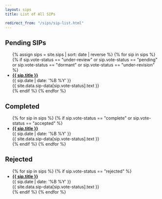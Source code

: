 ```yaml
---
layout: sips
title: List of All SIPs

redirect_from: "/sips/sip-list.html"
---
```



## Pending SIPs

<div class="pending">
  <ul>
  {% assign sips = site.sips | sort: date | reverse %}
  {% for sip in sips %}
   {% if sip.vote-status == "under-review" or sip.vote-status == "pending" or sip.vote-status == "dormant" or sip.vote-status == "under-revision" %}
     <li>
      <strong><a href="{{ sip.url }}">{{ sip.title }}</a></strong>
      <div class="date">{{ sip.date | date: '%B %Y' }}</div>
      <div class="tag" style="background-color: {{ site.data.sip-data[sip.vote-status].color }}">{{ site.data.sip-data[sip.vote-status].text }}</div>
     </li>
   {% endif %}
  {% endfor %}
  </ul>
</div>

<div class="other-sips">
  <div class="completed">
    <h2>Completed</h2>
    <ul>
    {% for sip in sips %}
     {% if sip.vote-status == "complete" or sip.vote-status == "accepted" %}
       <li>
        <strong><a href="{{ sip.url }}">{{ sip.title }}</a></strong>
        <div class="date">{{ sip.date | date: '%B %Y' }}</div>
        <div class="tag" style="background-color: {{ site.data.sip-data[sip.vote-status].color }}">{{ site.data.sip-data[sip.vote-status].text }}</div>
       </li>
     {% endif %}
    {% endfor %}    
    </ul>
  </div>
  <div class="rejected">
    <h2>Rejected</h2>
    <ul>
    {% for sip in sips %}
     {% if sip.vote-status == "rejected" %}
       <li>
        <strong><a href="{{ sip.url }}">{{ sip.title }}</a></strong>
        <div class="date">{{ sip.date | date: '%B %Y' }}</div>
        <div class="tag" style="background-color: {{ site.data.sip-data[sip.vote-status].color }}">{{ site.data.sip-data[sip.vote-status].text }}</div>
       </li>
     {% endif %}
    {% endfor %}    
    </ul>    
  </div>
</div>
